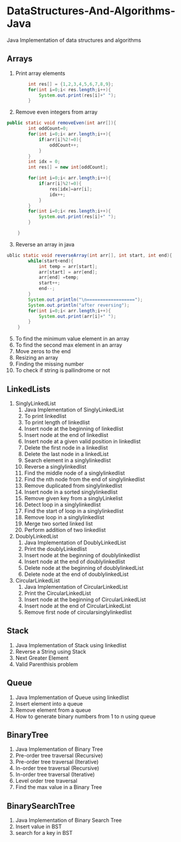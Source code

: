 ﻿# DataStructures-And-Algorithms-Java
Java Implementation of data structures and algorithms
## Arrays
1. Print array elements
```java
        int res[] = {1,2,3,4,5,6,7,8,9};
        for(int i=0;i< res.length;i++){
            System.out.print(res[i]+" ");
        }
 ```
2. Remove even integers from array
```java
public static void removeEven(int arr[]){
        int oddCount=0;
        for(int i=0;i< arr.length;i++){
            if(arr[i]%2!=0){
                oddCount++;
            }
        }
        int idx = 0;
        int res[] = new int[oddCount];

        for(int i=0;i< arr.length;i++){
            if(arr[i]%2!=0){
                res[idx]=arr[i];
                idx++;
            }
        }
        for(int i=0;i< res.length;i++){
            System.out.print(res[i]+" ");
        }

    }
```
3. Reverse an array in java
```java
ublic static void reverseArray(int arr[], int start, int end){
        while(start<end){
            int temp = arr[start];
            arr[start] = arr[end];
            arr[end] =temp;
            start++;
            end--;
        }
        System.out.println("\n==================");
        System.out.println("after reversing");
        for(int i=0;i< arr.length;i++){
            System.out.print(arr[i]+" ");
        }
    }
```
5. To find the minimum value element in an array
6. To find the second max element in an array
7. Move zeros to the end
8. Resizing an array
9. Finding the missing number
10. To check if string is pallindrome or not

## LinkedLists
1. SinglyLinkedList
    1. Java Implementation of SinglyLinkedList
    2. To print linkedlist
    3. To print length of linkedlist
    4. Insert node at the beginning of linkedlist
    5. Insert node at the end of linkedlist
    6. Insert node at a given valid position in linkedlist
    7. Delete the first node in a linkedlist
    8. Delete the last node in a linkedList
    9. Search element in a singlylinkedlist
    10. Reverse a singlylinkedlist
    11. Find the middle node of a singlylinkedlist
    12. Find the nth node from the end of singlylinkedlist
    13. Remove duplicated from singlylinkedlist
    14. Insert node in a sorted singlylinkedlist
    15. Remove given key from a singlyLinkelist
    16. Detect loop in a singlylinkedlist
    17. Find the start of loop in a singlylinkedlist
    18. Remove loop in a singlylinkedlist
    19. Merge two sorted linked list
    20. Perform addition of two linkedlist
2. DoublyLinkedList
    1. Java Implementation of DoublyLinkedList
    2. Print the doublyLinkedlist
    3. Insert node at the beginning of doublylinkedlist
    4. Insert node at the end of doublylinkedlist
    5. Delete node at the beginning of doublylinkedList
    6. Delete node at the end of doublylinkedList
2. CircularLinkedList
    1. Java Implementation of CircularLinkedList
    2. Print the CircularLinkedList
    3. Insert node at the beginning of CircularLinkedList
    4. Insert node at the end of CircularLinkedList
    5. Remove first node of circularsinglylinkedlist


## Stack
1. Java Implementation of Stack using linkedlist
2. Reverse a String using Stack
3. Next Greater Element
4. Valid Parenthisis problem

## Queue
1. Java Implementation of Queue using linkedlist
2. Insert element into a queue
3. Remove element from a queue
4. How to generate binary numbers from 1 to n using queue

## BinaryTree
1. Java Implementation of Binary Tree
2. Pre-order tree traversal (Recursive)
3. Pre-order tree traversal (Iterative)
4. In-order tree traversal (Recursive)
5. In-order tree traversal (Iterative)
6. Level order tree traversal
7. Find the max value in a Binary Tree

## BinarySearchTree
1. Java Implementation of Binary Search Tree
2. Insert value in BST
3. search for a key in BST
